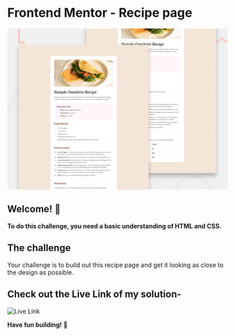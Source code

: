 # Frontend Mentor - Recipe page

![Design preview for the Recipe page coding challenge](./design/desktop-preview.jpg)

## Welcome! 👋

**To do this challenge, you need a basic understanding of HTML and CSS.**

## The challenge

Your challenge is to build out this recipe page and get it looking as close to the design as possible.

## Check out the Live Link of my solution-

![Live Link](https://tanvi31.github.io/Recipe-Page/)

**Have fun building!** 🚀
